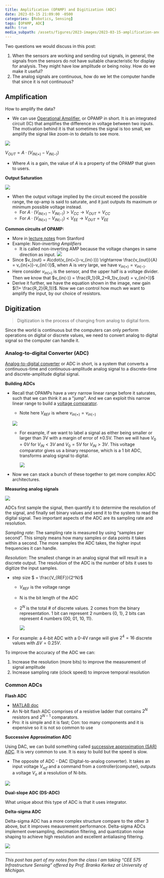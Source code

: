 ```yaml
---
title: Amplification (OPAMP) and Digitization (ADC)
date: 2023-03-15 21:09:00 -0500
categories: [Robotics, Sensing]
tags: [OPAMP, ADC] 
math: true
media_subpath: /assets/figures/2023-images/2023-03-15-amplification-and-digitization/
---
```


Two questions we would discuss in this post:
1. When the sensors are working and sending out signals, in general, the signals from the sensors do not have suitable characteristic for display for analysis. They might have low amplitude or being noisy. How do we make it useful?
2. The analog signals are continuous, how do we let the computer handle that since it is not continuous?

## Amplification
How to amplify the data? 
  - We can use [Operational Amplifier](https://toshiba.semicon-storage.com/eu/semiconductor/knowledge/faq/linear_opamp/what-is-an-operational-amplifier.html), or OPAMP in short. It is an integrated circuit (IC) that amplifies the difference in voltage between two inputs. The motivation behind it is that sometimes the signal is too small, we amplify the signal like zoom-in to details to see more.

![](https://toshiba.semicon-storage.com/content/dam/toshiba-ss-v3/master/en/semiconductor/knowledge/faq/linear_op-amps/What-is-an-operational-amplifier_1_en.png)

$V_{OUT} = A\cdot(V_{IN(+)}-V_{IN(-)})$

- Where $A$ is a gain, the value of $A$ is a property of the OPAMP that given to users.

**Output Saturation**

![](01.png)
- When the output voltage implied by the circuit exceed the possible range, the op-amp is said to saturate, and it just outputs its maximum or minimum possible voltage instead. 
  - For $A\cdot(V_{IN(+)}-V_{IN(-)}) > V_{CC} \rightarrow V_{OUT}=V_{CC}$
  - For $A\cdot(V_{IN(+)}-V_{IN(-)}) < V_{EE} \rightarrow V_{OUT}=V_{EE}$

**Common circuits of OPAMP:**
- More in [lecture notes](https://web.stanford.edu/class/archive/engr/engr40m.1178/slides/opamps.pdf) from Stanford
- Example: *Non-inverting Amplifiers*
  - It is called non-inverting AMP because the voltage changes in same direction as input.
![](02.png)
- Since $v_{out} = A\cdot(v_{in(+)}-v_{in(-)}) \rightarrow \frac{v_{out}}{A} = v_{in(+)}-v_{in(-)}$, when A is very large, we have $v_{in(+)}=v_{in(-)}$.
- Here consider $v_{in(+)}$ is the sensor, and the upper half is a voltage divider. Then we know that $v_{in(-)} = \frac{R_1}{R_2+R_1}v_{out} = v_{in(+)}$
- Derive it further, we have the equation shown in the image, new gain $(1+ \frac{R_2}{R_1})$. Now we can control how much we want to amplify the input, by our choice of resistors.

## Digitization
> Digitization is the process of changing from analog to digital form.

Since the world is continuous but the computers can only perform operations on digital or discrete values, we need to convert analog to digital signal so the computer can handle it. 

### Analog-to-digital Converter (ADC)

[Analog-to-digital converter](https://en.wikipedia.org/wiki/Analog-to-digital_converter) or ADC in short, is a system that converts a continuous-time and continuous-amplitude analog signal to a discrete-time and discrete-amplitude digital signal.



**Building ADCs**
- Recall that OPAMPs have a very narrow linear range before it saturates, such that we can think it as a "jump". And we can exploit this narrow linear range to build a [voltage comparator](https://en.wikipedia.org/wiki/Comparator).
  - Note here $V_{REF}$ is where $v_{in(+)} = v_{in(-)}$

  ![](03.png)
  - For example, if we want to label a signal as either being smaller or larger than 3V with a margin of error of ±0.5V. Then we will have $V_0 = 0V$ for $V_{IN}<3V$ and $V_0 = 5V$ for $V_{IN}>3V$. This voltage comparator gives us a binary response, which is a 1 bit ADC, transforms analog signal to digital.
  
    ![](04.png)
- Now we can stack a bunch of these together to get more complex ADC architectures. 



**Measuring analog signals**

![](https://static4.arrow.com/-/media/arrow/images/miscellaneous/0/0418_adc_signal_2.jpg?h=344&w=922&hash=536BD79A2AEF04E0C4A81ADBD89D7D0C)

ADCs first sample the signal, then quantify it to determine the resolution of the signal, and finally set binary values and send it to the system to read the digital signal. Two important aspects of the ADC are its sampling rate and resolution.

*Sampling rate*: The sampling rate is measured by using “samples per second”. This simply means how many samples or data points it takes within a second. The more samples the ADC takes, the higher input frequencies it can handle.

*Resolution*: The smallest change in an analog signal that will result in a discrete output. The resolution of the ADC is the number of bits it uses to digitize the input samples.
  - step size $ = \frac{V_{REF}}{2^N}$ 
    - $V_{REF}$ is the voltage range 
    - N is the bit length of the ADC
    - $2^N$ is the total # of discrete values. 2 comes from the binary representation. 1 bit can represent 2 numbers {0, 1}, 2 bits can represent 4 numbers {00, 01, 10, 11}.
    
      ![](https://static4.arrow.com/-/media/arrow/images/miscellaneous/0/0418_resolution_example.jpg?h=279&w=466&hash=A475ACD2C6AFE862775E56A7083757A7)
- For example: a 4-bit ADC with a 0-4V range will give $2^4 = 16$ discrete values with $\Delta V = 0.25V$.

To improve the accuracy of the ADC we can:
1. Increase the resolution (more bits) to improve the measurement of signal amplitude
2. Increase sampling rate (clock speed) to improve temporal resolution

### Common ADCs
**Flash ADC**
- [MATLAB doc](https://www.mathworks.com/help/msblks/ref/flashadc.html)
- An N-bit flash ADC comprises of a resistive ladder that contains $2^N$ resistors and $2^{N-1}$ comparators.
- Pro: it is simple and it is fast; Con: too many components and it is expensive so it is not so common to use

**Successive Approximation ADC**

Using DAC, we can build something called [successive approximation (SAR) ADC](https://en.wikipedia.org/wiki/Successive-approximation_ADC). It is very common to use. It is easy to build but the speed is slow.
- The opposite of ADC - DAC (Digital-to-analog converter). It takes an input voltage $V_{ref}$ and a command from a controller(computer), outputs a voltage $V_o$ at a resolution of N-bits.

![](https://upload.wikimedia.org/wikipedia/commons/thumb/6/61/SA_ADC_block_diagram.png/300px-SA_ADC_block_diagram.png)

**Dual-slope ADC (DS-ADC)**

What unique about this type of ADC is that it uses integrator. 

**Delta-sigma ADC**

Delta-sigma ADC has a more complex structure compare to the other 3 above, but it improves meausrement performance. Delta-sigma ADCs implement oversampling, decimation filtering, and quantization noise shaping to achieve high resolution and excellent antialiasing filtering.

![](https://slideplayer.com/slide/4584344/15/images/34/Comparison+of+ADC%E2%80%99s+Type+Speed+%28relative%29+Cost+%28relative%29+Resolution.jpg)

---

*This post has part of my notes from the class I am taking “CEE 575 Infrastructure Sensing” offered by Prof. Branko Kerkez at University of Michigan.* 